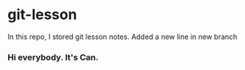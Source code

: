 # git-lesson

In this repo, I stored git lesson notes.
Added a new line in new branch

### Hi everybody. It's Can.
